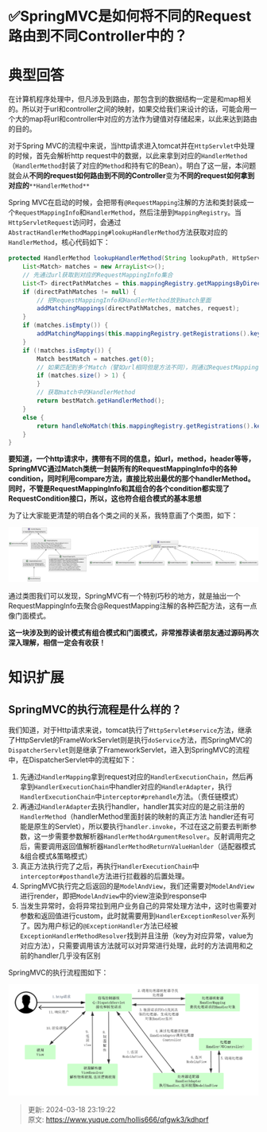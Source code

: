 # ✅SpringMVC是如何将不同的Request路由到不同Controller中的？

# 典型回答
在计算机程序处理中，但凡涉及到路由，那包含到的数据结构一定是和map相关的。所以对于url和controller之间的映射，如果交给我们来设计的话，可能会用一个大的map将url和controller中对应的方法作为键值对存储起来，以此来达到路由的目的。

对于Spring MVC的流程中来说，当http请求进入tomcat并在`HttpServlet`中处理的时候，首先会解析http request中的数据，以此来拿到对应的`HandlerMethod`（`HandlerMethod`封装了对应的`Method`和持有它的Bean）。明白了这一层，本问题就会从**不同的request如何路由到不同的Controller**变为**不同的request如何拿到对应的**`**HandlerMethod**`

Spring MVC在启动的时候，会把带有`@RequestMapping`注解的方法和类封装成一个`RequestMappingInfo `和`HandlerMethod`，然后注册到`MappingRegistry`。当`HttpServletRequest `访问时，会通过`AbstractHandlerMethodMapping#lookupHandlerMethod`方法获取对应的`HandlerMethod `，核心代码如下：

```java
protected HandlerMethod lookupHandlerMethod(String lookupPath, HttpServletRequest request) throws Exception {
    List<Match> matches = new ArrayList<>();
    // 先通过url获取到对应的RequestMappingInfo集合
    List<T> directPathMatches = this.mappingRegistry.getMappingsByDirectPath(lookupPath);
    if (directPathMatches != null) {
        // 把RequestMappingInfo和HandlerMethod放到match里面
        addMatchingMappings(directPathMatches, matches, request);
    }
    if (matches.isEmpty()) {
        addMatchingMappings(this.mappingRegistry.getRegistrations().keySet(), matches, request);
    }
    if (!matches.isEmpty()) {
        Match bestMatch = matches.get(0);
        // 如果匹配到多个Match（譬如url相同但是方法不同），则通过RequestMappingInfo中的各种condition匹配出对应的bestMatch
        if (matches.size() > 1) {
        }
        // 获取match中的HandlerMethod
        return bestMatch.getHandlerMethod();
    }
    else {
        return handleNoMatch(this.mappingRegistry.getRegistrations().keySet(), lookupPath, request);
    }
}
```

**要知道，一个http请求中，携带有不同的信息，如url，method，header等等，SpringMVC通过Match类统一封装所有的RequestMappingInfo中的各种condition，同时利用compare方法，直接比较出最优的那个handlerMethod。同时，不管是RequestMappingInfo和其组合的各个condition都实现了RequestCondition接口，所以，这也符合组合模式的基本思想**

为了让大家能更清楚的明白各个类之间的关系，我特意画了个类图，如下：

![da801257058b4bb765a141e1ee01cb3c.svg](./img/P9ltypHQzuXOArpT/da801257058b4bb765a141e1ee01cb3c-081544.svg)

通过类图我们可以发现，SpringMVC有一个特别巧秒的地方，就是抽出一个RequestMappingInfo去聚合@RequestMapping注解的各种匹配方法，这有一点像门面模式。

**这一块涉及到的设计模式有组合模式和门面模式，非常推荐读者朋友通过源码再次深入理解，相信一定会有收获！**

# 知识扩展
## SpringMVC的执行流程是什么样的？
我们知道，对于Http请求来说，tomcat执行了`HttpServlet#service`方法，继承了HttpServlet的FrameWorkServlet则是执行`doService`方法，而SpringMVC的`DispatcherServlet`则是继承了FrameworkServlet，进入到SpringMVC的流程中，在DispatcherServlet中的流程如下：

1. 先通过`HandlerMapping`拿到request对应的`HandlerExecutionChain`，然后再拿到`HandlerExecutionChain`中handler对应的`HandlerAdapter`，执行`HandlerExecutionChain`中`interceptor#prehandle`方法。（责任链模式）
2. 再通过`HandlerAdapter`去执行handler，handler其实对应的是之前注册的`HandlerMethod`（handlerMethod里面封装的映射的真正方法 handler还有可能是原生的Servlet），所以要执行`handler.invoke`，不过在这之前要去判断参数，这一步需要参数解析器`HandlerMethodArgumentResolver`。反射调用完之后，需要调用返回值解析器`HandlerMethodReturnValueHanlder`（适配器模式&组合模式&策略模式）
3. 真正方法执行完了之后，再执行`HandlerExecutionChain`中`interceptor#posthandle`方法进行拦截器的后置处理。
4. SpringMVC执行完之后返回的是`ModelAndView`，我们还需要对`ModelAndView`进行render，即把`ModelAndView`中的view渲染到response中
5. 当发生异常时，会将异常拉到用户业务自己的异常处理方法中，这时也需要对参数和返回值进行custom，此时就需要用到`HandlerExceptionResolver`系列了。因为用户标记的`@ExceptionHandler`方法已经被`ExceptionHandlerMethodResolver`找到并且注册（key为对应异常，value为对应方法），只需要调用该方法就可以对异常进行处理，此时的方法调用和之前的handler几乎没有区别

SpringMVC的执行流程图如下：

![1684567139938-9364db35-edae-4cc8-9b05-37f872a070d8.png](./img/P9ltypHQzuXOArpT/1684567139938-9364db35-edae-4cc8-9b05-37f872a070d8-139804.png)



> 更新: 2024-03-18 23:19:22  
> 原文: <https://www.yuque.com/hollis666/qfgwk3/kdhprf>